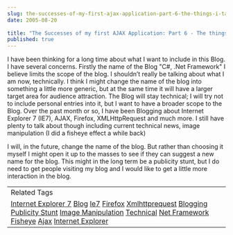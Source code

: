 ```yaml
---
slug: the-successes-of-my-first-ajax-application-part-6-the-things-i-talk-about
date: 2005-08-20
 
title: "The Successes of my first AJAX Application: Part 6 - The things I talk about"
published: true
---
```

I have been thinking for a long time about what I want to include in this Blog.  I have several concerns.  Firstly the name of the Blog "C#, .Net Framework" I believe limits the scope of the blog.  I shouldn’t really be talking about what I am now, technically.  I think I might change the name of the blog into something a little more generic, but at the same time it will have a larger target area for audience attraction.  The Blog will stay technical; I will try not to include personal entries into it, but I want to have a broader scope to the Blog.  Over the past month or so, I have been Blogging about Internet Explorer 7 (IE7), AJAX, Firefox, XMLHttpRequest and much more.  I still have plenty to talk about though including current technical news, image manipulation (I did a fisheye effect a while back)<p />I will, in the future, change the name of the blog.  But rather than choosing it myself I might open it up to the masses to see if they can suggest a new name for the blog.  This might in the long term be a publicity stunt, but I do need to get people visiting my blog and I would like to get a little more interaction in the blog.<p /><table class="TechnoratiHead TagHeader">
<tr><td>Related Tags</td></tr>
<tr class="Technorati"><td>
<a href="https://paul.kinlan.me/tags/Internet%20Explorer%207" class="Tag" rel="tag">Internet Explorer 7</a> <a href="https://paul.kinlan.me/tags/Blog" class="Tag" rel="tag">Blog</a> <a href="https://paul.kinlan.me/tags/Ie7" class="Tag" rel="tag">Ie7</a> <a href="https://paul.kinlan.me/tags/Firefox" class="Tag" rel="tag">Firefox</a> <a href="https://paul.kinlan.me/tags/Xmlhttprequest" class="Tag" rel="tag">Xmlhttprequest</a> <a href="https://paul.kinlan.me/tags/Blogging" class="Tag" rel="tag">Blogging</a> <a href="https://paul.kinlan.me/tags/Publicity%20Stunt" class="Tag" rel="tag">Publicity Stunt</a> <a href="https://paul.kinlan.me/tags/Image%20Manipulation" class="Tag" rel="tag">Image Manipulation</a> <a href="https://paul.kinlan.me/tags/Technical" class="Tag" rel="tag">Technical</a> <a href="https://paul.kinlan.me/tags/Net%20Framework" class="Tag" rel="tag">Net Framework</a> <a href="https://paul.kinlan.me/tags/Fisheye" class="Tag" rel="tag">Fisheye</a> <a href="https://paul.kinlan.me/tags/Ajax" class="Tag" rel="tag">Ajax</a> <a href="https://paul.kinlan.me/tags/Internet%20Explorer" class="Tag" rel="tag">Internet Explorer</a>
</td></tr>
</table><div class="blogger-post-footer"><img class="posterous_download_image" src="https://blogger.googleusercontent.com/tracker/8109338-112453033298247439?l=www.kinlan.co.uk%2Findex.html" height="1" alt="" width="1" /></div>

